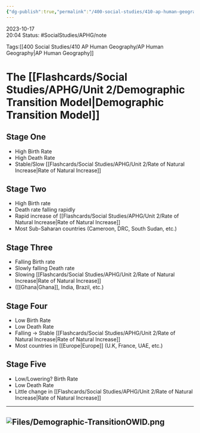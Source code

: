 ```yaml
---
{"dg-publish":true,"permalink":"/400-social-studies/410-ap-human-geography/unit-2/2-3-the-demographic-transition-model/","updated":"2024-04-18T13:09:12.224-05:00"}
---
```


2023-10-17  
20:04
Status: #SocialStudies/APHG/note 

Tags:[[400 Social Studies/410 AP Human Geography/AP Human Geography\|AP Human Geography]]
# The [[Flashcards/Social Studies/APHG/Unit 2/Demographic Transition Model\|Demographic Transition Model]]

## Stage One
- High Birth Rate
- High Death Rate
- Stable/Slow [[Flashcards/Social Studies/APHG/Unit 2/Rate of Natural Increase\|Rate of Natural Increase]]
## Stage Two
- High Birth rate
- Death rate falling rapidly
- Rapid increase of [[Flashcards/Social Studies/APHG/Unit 2/Rate of Natural Increase\|Rate of Natural Increase]]
- Most Sub-Saharan countries (Cameroon, DRC, South Sudan, etc.)
## Stage Three
- Falling Birth rate
- Slowly falling Death rate
- Slowing [[Flashcards/Social Studies/APHG/Unit 2/Rate of Natural Increase\|Rate of Natural Increase]]
- ([[Ghana\|Ghana]], India, Brazil, etc.)
## Stage Four
- Low Birth Rate
- Low Death Rate
- Falling -> Stable [[Flashcards/Social Studies/APHG/Unit 2/Rate of Natural Increase\|Rate of Natural Increase]]
- Most countries in [[Europe\|Europe]] (U.K, France, UAE, etc.)
## Stage Five
- Low/Lowering? Birth Rate
- Low Death Rate
- Little change in [[Flashcards/Social Studies/APHG/Unit 2/Rate of Natural Increase\|Rate of Natural Increase]]
---

![Files/Demographic-TransitionOWID.png](/img/user/Files/Demographic-TransitionOWID.png)
---